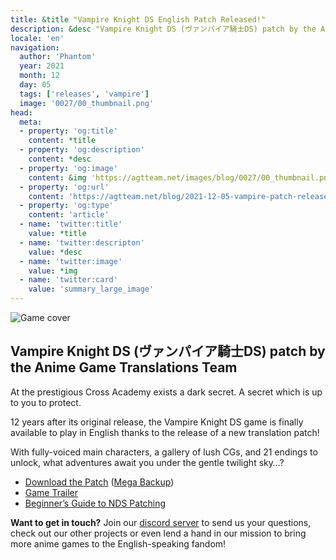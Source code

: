 ```yaml
---
title: &title "Vampire Knight DS English Patch Released!"
description: &desc "Vampire Knight DS (ヴァンパイア騎士DS) patch by the Anime Game Translations Team"
locale: 'en'
navigation:
  author: 'Phantom'
  year: 2021
  month: 12
  day: 05
  tags: ['releases', 'vampire']
  image: '0027/00_thumbnail.png'
head:
  meta:
  - property: 'og:title'
    content: *title
  - property: 'og:description'
    content: *desc
  - property: 'og:image'
    content: &img 'https://agtteam.net/images/blog/0027/00_thumbnail.png'
  - property: 'og:url'
    content: 'https://agtteam.net/blog/2021-12-05-vampire-patch-release'
  - property: 'og:type'
    content: 'article'
  - name: 'twitter:title'
    value: *title
  - name: 'twitter:descripton'
    value: *desc
  - name: 'twitter:image'
    value: *img
  - name: 'twitter:card'
    value: 'summary_large_image'
---
```


![Game cover](/images/blog/0027/669742098328715264_0.png)

## Vampire Knight DS (ヴァンパイア騎士DS) patch by the Anime Game Translations Team  

At the prestigious Cross Academy exists a dark secret. A secret which is up to you to protect.

12 years after its original release, the Vampire Knight DS game is finally available to play in English thanks to the release of a new translation patch!

With fully-voiced main characters, a gallery of lush CGs, and 21 endings to unlock, what adventures await you under the gentle twilight sky…?

*   [Download the Patch](https://www.romhacking.net/translations/6369/) ([Mega Backup](https://mega.nz/file/fJQ2xRJY#X0qyMPGLT2Ur8YGtjeqerkEJKAmPrAhkv7mty84AZt4))
*   [Game Trailer](https://youtu.be/xfFIVHyiEfs)
*   [Beginner’s Guide to NDS Patching](https://agtteam.tumblr.com/beginnersguide)  
    

**Want to get in touch?**
Join our [discord server](https://discord.gg/UUF7Zbm) to send us your questions, check out our other projects or even lend a hand in our mission to bring more anime games to the English-speaking fandom!

